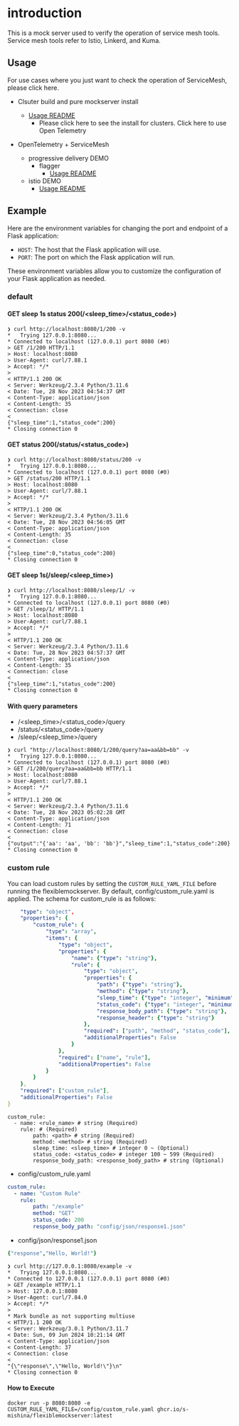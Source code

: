 # introduction

This is a mock server used to verify the operation of service mesh tools. Service mesh tools refer to Istio, Linkerd, and Kuma.

## Usage

For use cases where you just want to check the operation of ServiceMesh, please click here.

* Clsuter build and pure mockserver install
  * [Usage README](./sample_manifest/README.md)
    * Please click here to see the install for clusters.
Click here to use Open Telemetry

* OpenTelemetry + ServiceMesh
  * progressive delivery DEMO
    * flagger
      * [Usage README](./docs/flagger/README.md)
  * istio DEMO
    * [Usage README](./docs/istio/README.md)

## Example

Here are the environment variables for changing the port and endpoint of a Flask application:

* `HOST`: The host that the Flask application will use.
* `PORT`: The port on which the Flask application will run.

These environment variables allow you to customize the configuration of your Flask application as needed.

### default

#### GET sleep 1s status 200(/<sleep_time>/<status_code>)

```:terminal
❯ curl http://localhost:8080/1/200 -v
*   Trying 127.0.0.1:8080...
* Connected to localhost (127.0.0.1) port 8080 (#0)
> GET /1/200 HTTP/1.1
> Host: localhost:8080
> User-Agent: curl/7.88.1
> Accept: */*
>
< HTTP/1.1 200 OK
< Server: Werkzeug/2.3.4 Python/3.11.6
< Date: Tue, 28 Nov 2023 04:54:37 GMT
< Content-Type: application/json
< Content-Length: 35
< Connection: close
<
{"sleep_time":1,"status_code":200}
* Closing connection 0
```

#### GET status 200(/status/<status_code>)

```:terminal
❯ curl http://localhost:8080/status/200 -v
*   Trying 127.0.0.1:8080...
* Connected to localhost (127.0.0.1) port 8080 (#0)
> GET /status/200 HTTP/1.1
> Host: localhost:8080
> User-Agent: curl/7.88.1
> Accept: */*
>
< HTTP/1.1 200 OK
< Server: Werkzeug/2.3.4 Python/3.11.6
< Date: Tue, 28 Nov 2023 04:56:05 GMT
< Content-Type: application/json
< Content-Length: 35
< Connection: close
<
{"sleep_time":0,"status_code":200}
* Closing connection 0
```

#### GET sleep 1s(/sleep/<sleep_time>)

```:terminal
❯ curl http://localhost:8080/sleep/1/ -v
*   Trying 127.0.0.1:8080...
* Connected to localhost (127.0.0.1) port 8080 (#0)
> GET /sleep/1/ HTTP/1.1
> Host: localhost:8080
> User-Agent: curl/7.88.1
> Accept: */*
>
< HTTP/1.1 200 OK
< Server: Werkzeug/2.3.4 Python/3.11.6
< Date: Tue, 28 Nov 2023 04:57:37 GMT
< Content-Type: application/json
< Content-Length: 35
< Connection: close
<
{"sleep_time":1,"status_code":200}
* Closing connection 0
```

#### With query parameters

* /<sleep_time>/<status_code>/query
* /status/<status_code>/query
* /sleep/<sleep_time>/query

```:terminal
❯ curl "http://localhost:8080/1/200/query?aa=aa&bb=bb" -v
*   Trying 127.0.0.1:8080...
* Connected to localhost (127.0.0.1) port 8080 (#0)
> GET /1/200/query?aa=aa&bb=bb HTTP/1.1
> Host: localhost:8080
> User-Agent: curl/7.88.1
> Accept: */*
>
< HTTP/1.1 200 OK
< Server: Werkzeug/2.3.4 Python/3.11.6
< Date: Tue, 28 Nov 2023 05:02:28 GMT
< Content-Type: application/json
< Content-Length: 71
< Connection: close
<
{"output":"{'aa': 'aa', 'bb': 'bb'}","sleep_time":1,"status_code":200}
* Closing connection 0
```

### custom rule

You can load custom rules by setting the `CUSTOM_RULE_YAML_FILE` before running the flexiblemockserver.
By default, config/custom_rule.yaml is applied. The schema for custom_rule is as follows:

```json:custom_rule.yaml
    "type": "object",
    "properties": {
        "custom_rule": {
            "type": "array",
            "items": {
                "type": "object",
                "properties": {
                    "name": {"type": "string"},
                    "rule": {
                        "type": "object",
                        "properties": {
                            "path": {"type": "string"},
                            "method": {"type": "string"},
                            "sleep_time": {"type": "integer", "minimum": 0},
                            "status_code": {"type": "integer", "minimum": 100, "maximum": 599},
                            "response_body_path": {"type": "string"},
                            "response_header": {"type": "string"}
                        },
                        "required": ["path", "method", "status_code"],
                        "additionalProperties": False
                    }
                },
                "required": ["name", "rule"],
                "additionalProperties": False
            }
        }
    },
    "required": ["custom_rule"],
    "additionalProperties": False
}
```

```yaml:
custom_rule:
  - name: <rule_name> # string (Required)
    rule: # (Required)
        path: <path> # string (Required)
        method: <method> # string (Required)
        sleep_time: <sleep_time> # integer 0 ~ (Optional)
        status_code: <status_code> # integer 100 ~ 599 (Required)
        response_body_path: <response_body_path> # string (Optional)
```

* config/custom_rule.yaml

```terminal:config/custom_rule.yaml
custom_rule:
  - name: "Custom Rule"
    rule:
        path: "/example"
        method: "GET"
        status_code: 200
        response_body_path: "config/json/response1.json"
```

* config/json/response1.json

```terminal:config/custom_rule.yaml
{"response","Hello, World!"}
```

```terminal:
❯ curl http://127.0.0.1:8080/example -v
*   Trying 127.0.0.1:8080...
* Connected to 127.0.0.1 (127.0.0.1) port 8080 (#0)
> GET /example HTTP/1.1
> Host: 127.0.0.1:8080
> User-Agent: curl/7.84.0
> Accept: */*
>
* Mark bundle as not supporting multiuse
< HTTP/1.1 200 OK
< Server: Werkzeug/3.0.1 Python/3.11.7
< Date: Sun, 09 Jun 2024 10:21:14 GMT
< Content-Type: application/json
< Content-Length: 37
< Connection: close
<
"{\"response\",\"Hello, World!\"}\n"
* Closing connection 0
```

#### How to Execute

```terminal:
docker run -p 8080:8080 -e CUSTOM_RULE_YAML_FILE=/config/custom_rule.yaml ghcr.io/s-mishina/flexiblemockserver:latest
```
